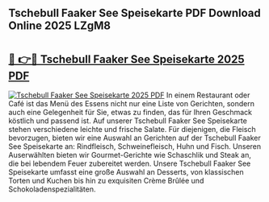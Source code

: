 ## Tschebull Faaker See Speisekarte PDF Download Online 2025 LZgM8

# <h2><a href="http://gcdt8ui.nevu.top/?p=Tschebull+Faaker+See+Speisekarte">🔗 👉🔴 Tschebull Faaker See Speisekarte 2025 PDF</a></h2>

[![Tschebull Faaker See Speisekarte 2025 PDF](https://i.imgur.com/dBaPXMq.png)](http://gcdt8ui.nevu.top/?p=Tschebull+Faaker+See+Speisekarte)
In einem Restaurant oder Café ist das Menü des Essens nicht nur eine Liste von Gerichten, sondern auch eine Gelegenheit für Sie, etwas zu finden, das für Ihren Geschmack köstlich und passend ist. Auf unserer Tschebull Faaker See Speisekarte stehen verschiedene leichte und frische Salate. Für diejenigen, die Fleisch bevorzugen, bieten wir eine Auswahl an Gerichten auf der Tschebull Faaker See Speisekarte an: Rindfleisch, Schweinefleisch, Huhn und Fisch. Unseren Auserwählten bieten wir Gourmet-Gerichte wie Schaschlik und Steak an, die bei lebendem Feuer zubereitet werden. Unsere Tschebull Faaker See Speisekarte umfasst eine große Auswahl an Desserts, von klassischen Torten und Kuchen bis hin zu exquisiten Crème Brûlée und Schokoladenspezialitäten.
